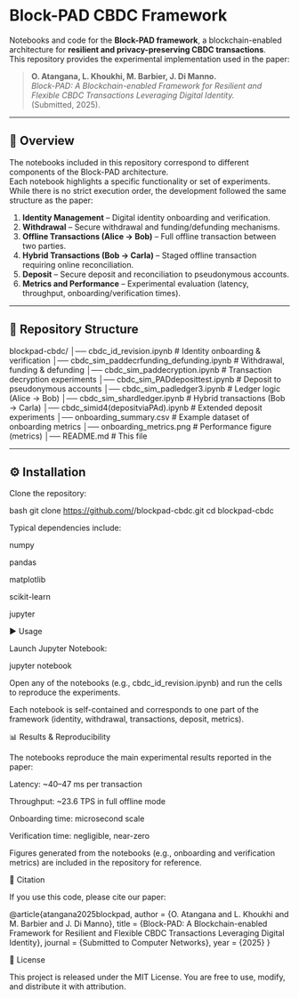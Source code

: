 # Block-PAD CBDC Framework

Notebooks and code for the **Block-PAD framework**, a blockchain-enabled architecture for **resilient and privacy-preserving CBDC transactions**.  
This repository provides the experimental implementation used in the paper:

> **O. Atangana, L. Khoukhi, M. Barbier, J. Di Manno.**  
> *Block-PAD: A Blockchain-enabled Framework for Resilient and Flexible CBDC Transactions Leveraging Digital Identity.*  
> (Submitted, 2025).

---

## 📌 Overview

The notebooks included in this repository correspond to different components of the Block-PAD architecture.  
Each notebook highlights a specific functionality or set of experiments. While there is no strict execution order, the development followed the same structure as the paper:

1. **Identity Management** – Digital identity onboarding and verification.  
2. **Withdrawal** – Secure withdrawal and funding/defunding mechanisms.  
3. **Offline Transactions (Alice → Bob)** – Full offline transaction between two parties.  
4. **Hybrid Transactions (Bob → Carla)** – Staged offline transaction requiring online reconciliation.  
5. **Deposit** – Secure deposit and reconciliation to pseudonymous accounts.  
6. **Metrics and Performance** – Experimental evaluation (latency, throughput, onboarding/verification times).

---

## 📂 Repository Structure



blockpad-cbdc/
│── cbdc_id_revision.ipynb # Identity onboarding & verification
│── cbdc_sim_paddecrfunding_defunding.ipynb # Withdrawal, funding & defunding
│── cbdc_sim_paddecryption.ipynb # Transaction decryption experiments
│── cbdc_sim_PADdeposittest.ipynb # Deposit to pseudonymous accounts
│── cbdc_sim_padledger3.ipynb # Ledger logic (Alice → Bob)
│── cbdc_sim_shardledger.ipynb # Hybrid transactions (Bob → Carla)
│── cbdc_simid4(depositviaPAd).ipynb # Extended deposit experiments
│── onboarding_summary.csv # Example dataset of onboarding metrics
│── onboarding_metrics.png # Performance figure (metrics)
│── README.md # This file


---

## ⚙️ Installation

Clone the repository:

bash
git clone https://github.com/<your-username>/blockpad-cbdc.git
cd blockpad-cbdc



Typical dependencies include:

numpy

pandas

matplotlib

scikit-learn

jupyter

▶️ Usage

Launch Jupyter Notebook:

jupyter notebook


Open any of the notebooks (e.g., cbdc_id_revision.ipynb) and run the cells to reproduce the experiments.

Each notebook is self-contained and corresponds to one part of the framework (identity, withdrawal, transactions, deposit, metrics).

📊 Results & Reproducibility

The notebooks reproduce the main experimental results reported in the paper:

Latency: ~40–47 ms per transaction

Throughput: ~23.6 TPS in full offline mode

Onboarding time: microsecond scale

Verification time: negligible, near-zero

Figures generated from the notebooks (e.g., onboarding and verification metrics) are included in the repository for reference.

📖 Citation

If you use this code, please cite our paper:

@article{atangana2025blockpad,
  author    = {O. Atangana and L. Khoukhi and M. Barbier and J. Di Manno},
  title     = {Block-PAD: A Blockchain-enabled Framework for Resilient and Flexible CBDC Transactions Leveraging Digital Identity},
  journal   = {Submitted to Computer Networks},
  year      = {2025}
}

📜 License

This project is released under the MIT License. You are free to use, modify, and distribute it with attribution.


